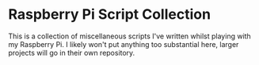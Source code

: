 Raspberry Pi Script Collection
======================

This is a collection of miscellaneous scripts I've written whilst playing with my Raspberry Pi. I likely won't put anything too substantial here, larger projects will go in their own repository.